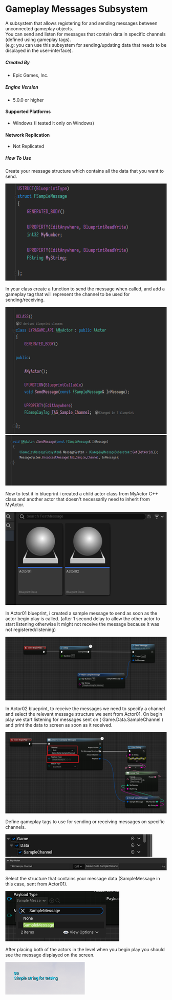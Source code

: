 # Gameplay Messages Subsystem

A subsystem that allows registering for and sending messages between unconnected gameplay objects.
<br>
You can send and listen for messages that contain data in specific channels (defined using gameplay tags).
<br>
(e.g: you can use this subsystem for sending/updating data that needs to be displayed in the user-interface).

##### Created By
+ Epic Games, Inc.
 
##### Engine Version
+ 5.0.0 or higher

#### Supported Platforms
+ Windows (I tested it only on Windows)

#### Network Replication
+ Not Replicated

##### How To Use
Create your message structure which contains all the data that you want to send.

![](/Docs/Capture01.PNG)

In your class create a function to send the message when called, and add a gameplay tag that will represent the channel to be used for sending/receiving.

![](/Docs/Capture02.PNG)
![](/Docs/Capture03.PNG)

Now to test it in blueprint i created a child actor class from MyActor C++ class and another actor that doesn't necessarily need to inherit from MyActor.

![](/Docs/Capture04.PNG)

In Actor01 blueprint, i created a sample message to send as soon as the actor begin play is called. (after 1 second delay to allow the other actor to start listening otherwise it might not receive the message because it was not registered/listening)

![](/Docs/Capture05.PNG)

In Actor02 blueprint, to receive the messages we need to specify a channel and select the relevant message structure we sent from Actor01.
On begin play we start listening for messages sent on ( Game.Data.SampleChannel ) and print the data to screen as soon as it received.

![](/Docs/Capture06.PNG)

Define gameplay tags to use for sending or receiving messages on specific channels.

![](/Docs/Capture07.PNG)
![](/Docs/Capture08.PNG)

Select the structure that contains your message data (SampleMessage in this case, sent from Actor01).

![](/Docs/Capture09.PNG)

After placing both of the actors in the level when you begin play you should see the message displayed on the screen.

![](/Docs/Capture10.PNG)
